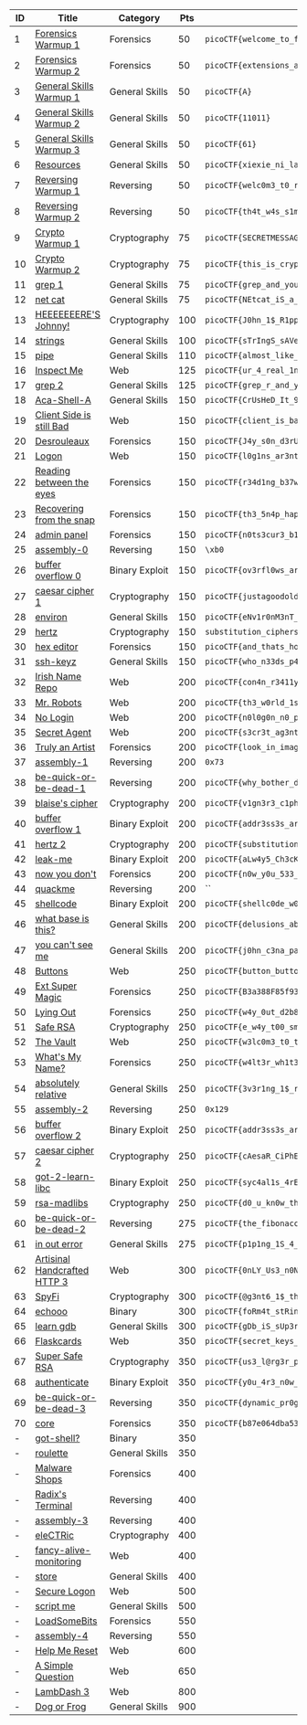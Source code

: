 ID 	| Title                                                                       				| Category         | Pts    | Flag
---	| ----------------------------------------------------------------------------------------- | ---------------- | ------ | ---
1 	| [Forensics Warmup 1          ](./Forensics/01-warmup_1-50/solution.md)      				| Forensics        | 50     | `picoCTF{welcome_to_forensics}`
2 	| [Forensics Warmup 2          ](./Forensics/02-warmup_2-50/solution.md)      				| Forensics        | 50     | `picoCTF{extensions_are_a_lie}`
3 	| [General Skills Warmup 1     ](./General/01-warmup_1-50/solution.md)        				| General Skills   | 50     | `picoCTF{A}`
4 	| [General Skills Warmup 2     ](./General/02-warmup_2-50/solution.md)        				| General Skills   | 50     | `picoCTF{11011}`
5 	| [General Skills Warmup 3     ](./General/03-warmup_3-50/solution.md)        				| General Skills   | 50     | `picoCTF{61}`
6 	| [Resources                   ](./General/04-resources-50/solution.md)       				| General Skills   | 50     | `picoCTF{xiexie_ni_lai_zheli}`
7 	| [Reversing Warmup 1          ](./Reversing/01-warmup_1-50/solution.md)      				| Reversing        | 50     | `picoCTF{welc0m3_t0_r3VeRs1nG}`
8 	| [Reversing Warmup 2          ](./Reversing/02-warmup_2-50/solution.md)      				| Reversing        | 50     | `picoCTF{th4t_w4s_s1mpL3}`
9 	| [Crypto Warmup 1             ](./Crypto/01-warmup_1-75/solution.md)         				| Cryptography     | 75     | `picoCTF{SECRETMESSAGE}`
10 	| [Crypto Warmup 2             ](./Crypto/02-warmup_2-75/solution.md)         				| Cryptography     | 75     | `picoCTF{this_is_crypto!}`
11 	| [grep 1                      ](./General/05-grep_1-75/solution.md)          				| General Skills   | 75     | `picoCTF{grep_and_you_will_find_cdf2e7c2}`
12 	| [net cat                     ](./General/06-netcat-75/solution.md)          				| General Skills   | 75     | `picoCTF{NEtcat_iS_a_NEcESSiTy_0b4c4174}`
13 	| [HEEEEEEERE'S Johnny!        ](./Crypto/03-heeeeeeers_johnny-100/solution.md)				| Cryptography     | 100    | `picoCTF{J0hn_1$_R1pp3d_4e5aa29e}`
14 	| [strings                   	 ](./General/07-strings-100/solution.md)         			| General Skills   | 100    | `picoCTF{sTrIngS_sAVeS_Time_3f712a28}`
15 	| [pipe                        ](./General/08-pipe-110/solution.md)            				| General Skills   | 110    | `picoCTF{almost_like_mario_b797f2b3}`
16 	| [Inspect Me                  ](./Web/01-inspect_me-125/solution.md)             			| Web              | 125    | `picoCTF{ur_4_real_1nspect0r_g4dget_9dd3b33c}`
17 	| [grep 2                      ](./General/09-grep_2-125/solution.md)       				| General Skills   | 125    | `picoCTF{grep_r_and_you_will_find_556620f7}`
18 	| [Aca-Shell-A                 ](./Web/01-inspect_me-125/solution.md)       				| General Skills   | 150    | `picoCTF{CrUsHeD_It_9edaa84a}`
19 	| [Client Side is still Bad    ](./Web/02-client_side_is_still_bad-150/solution.md) 		| Web              | 150    | `picoCTF{client_is_bad_3bd366}`
20 	| [Desrouleaux                 ](./Forensics/03-desrouleaux-150/solution.md)        		| Forensics        | 150    | `picoCTF{J4y_s0n_d3rUUUULo_a062e5f8}`
21 	| [Logon                       ](./Web/03-logon-150/solution.md)                   			| Web              | 150    | `picoCTF{l0g1ns_ar3nt_r34l_82e795f4}`
22 	| [Reading between the eyes    ](./Forensics/04-reading_between_the_eyes-150/solution.md)	| Forensics        | 150    | `picoCTF{r34d1ng_b37w33n_7h3_by73s}`
23	| [Recovering from the snap    ](./Forensics/05-recovering_from_the_snap-150/solution.md)  	| Forensics        | 150    | `picoCTF{th3_5n4p_happ3n3d}`
24 	| [admin panel                 ](./Forensics/06-admin_panel-150/solution.md)           		| Forensics        | 150    | `picoCTF{n0ts3cur3_b186631d}`
25	| [assembly-0                  ](./Reversing/03-assembly_0-150/solution.md)        			| Reversing        | 150    | `\xb0`
26	| [buffer overflow 0           ](./Binary/01-buffer_overflow_0-150/solution.md)   			| Binary Exploit   | 150    | `picoCTF{ov3rfl0ws_ar3nt_that_bad_b49d36d2}`
27 	| [caesar cipher 1             ](./Crypto/04-caesar_cipher_1-150/solution.md)    			| Cryptography     | 150    | `picoCTF{justagoodoldcaesarciphertobrvmri}`
28 	| [environ                     ](./General/11-environ-150/solution.md)        				| General Skills   | 150    | `picoCTF{eNv1r0nM3nT_v4r14Bl3_fL4g_3758492}`
29 	| [hertz                       ](./Crypto/05-hertz-150/solution.md)           				| Cryptography     | 150    | `substitution_ciphers_are_solvable_mwettfesvn`
30	| [hex editor                  ](./Forensics/07-hex_editor-150/solution.md)       			| Forensics        | 150    | `picoCTF{and_thats_how_u_edit_hex_kittos_4bE5aCb8}`
31 	| [ssh-keyz                    ](./General/12-ssh_keyz-150/solution.md) 					| General Skills   | 150    | `picoCTF{who_n33ds_p4ssw0rds_38dj21}`
32 	| [Irish Name Repo             ](./Web/04-irish_name_repo-200/solution.md) 					| Web              | 200    | `picoCTF{con4n_r3411y_1snt_1r1sh_c0d93e2f}`
33	| [Mr. Robots                  ](./Web/05-mr_robots-200/solution.md)        				| Web              | 200    | `picoCTF{th3_w0rld_1s_4_danger0us_pl4c3_3lli0t_c4075}`
34 	| [No Login                    ](./Web/06-no_login-200/solution.md)     					| Web              | 200    | `picoCTF{n0l0g0n_n0_pr0bl3m_50e16a5c}`
35	| [Secret Agent                ](./Web/07-secret_agent-200/solution.md)                 	| Web              | 200    | `picoCTF{s3cr3t_ag3nt_m4n_ac87e6a7}`
36 	| [Truly an Artist             ](./Forensics/08-truly_an_artist-200/solution.md)         	| Forensics        | 200    | `picoCTF{look_in_image_13509d38}`
37 	| [assembly-1                  ](./Reversing/04-assembly_1-200/solution.md)        			| Reversing        | 200    | `0x73`
38 	| [be-quick-or-be-dead-1       ](./Reversing/05-be_quick_or_be_dead_1-200/solution.md)     	| Reversing        | 200    | `picoCTF{why_bother_doing_unnecessary_computation_fedbb737}`
39 	| [blaise's cipher             ](./Crypto/06-blaises_cipher-200/solution.md)       			| Cryptography     | 200    | `picoCTF{v1gn3r3_c1ph3rs_ar3n7_bad_cdf08bf0}`
40 	| [buffer overflow 1           ](./Binary/02-buffer_overflow_1-200/solution.md)  			| Binary Exploit   | 200    | `picoCTF{addr3ss3s_ar3_3asyd69e032d}`
41 	| [hertz 2                     ](./Crypto/07-hertz_2-200/solution.md)           			| Cryptography     | 200    | `picoCTF{substitution_ciphers_are_too_easy_sgsgtnpibo}`
42 	| [leak-me                     ](./Binary/03-leak_me-200/solution.md)       				| Binary Exploit   | 200    | `picoCTF{aLw4y5_Ch3cK_tHe_bUfF3r_s1z3_d1667872}`
43 	| [now you don't               ](./Forensics/09-now_you_dont-200/solution.md)    			| Forensics        | 200    | `picoCTF{n0w_y0u_533_m3}`
44 	| [quackme               	   ](./Reversing/06-quackme-200/solution.md)    				| Reversing        | 200    | ``
45 	| [shellcode                   ](./Binary/04-shellcode-200/solution.md) 					| Binary Exploit   | 200    | `picoCTF{shellc0de_w00h00_26e91a77}`
46 	| [what base is this?          ](./General/13-what_base_is_this-200/solution.md)    		| General Skills   | 200    | `picoCTF{delusions_about_finding_values_3cc386de}`
47 	| [you can't see me            ](./General/14-you_cant_see_me-200/solution.md)    			| General Skills   | 200    | `picoCTF{j0hn_c3na_paparapaaaaaaa_paparapaaaaaa_cf5156ef}`
48	| [Buttons                     ](./Web/08-buttons-250/solution.md)                    		| Web              | 250    | `picoCTF{button_button_whose_got_the_button_91f6f39a}`
49	| [Ext Super Magic             ](./Forensics/10-ext_super_magic-250/solution.md)    		| Forensics        | 250    | `picoCTF{B3a388F85f93246B9DBA7Cc0fbBA5eE0}`
50	| [Lying Out                   ](./Forensics/11-lying_out-250/solution.md)   				| Forensics        | 250    | `picoCTF{w4y_0ut_d2b8ece5}`
51	| [Safe RSA                    ](./Crypto/08-safe_rsa-250/solution.md)     					| Cryptography     | 250    | `picoCTF{e_w4y_t00_sm411_34096259}`
52	| [The Vault                   ](./Web/09-the_vault-250/solution.md)   						| Web              | 250    | `picoCTF{w3lc0m3_t0_th3_vau1t_e4ca2258}`
53	| [What's My Name?             ](./Forensics/12-whats_my_name-250/solution.md)     			| Forensics        | 250    | `picoCTF{w4lt3r_wh1t3_2d6d3c6c75aa3be7f42debed8ad16e3b}`
54	| [absolutely relative         ](./General/15-absolutely_relative-250/solution.md)  		| General Skills   | 250    | `picoCTF{3v3r1ng_1$_r3l3t1v3_befc0ce1}`
55	| [assembly-2                  ](./Reversing/07-assembly_2-250/solution.md)     			| Reversing        | 250    | `0x129`
56	| [buffer overflow 2           ](./Binary/05-buffer_overflow_2-250/solution.md)  			| Binary Exploit   | 250    | `picoCTF{addr3ss3s_ar3_3asy1b78b0d8}`
57	| [caesar cipher 2             ](./Crypto/09-caesar_cipher_2-250/solution.md)  			    | Cryptography     | 250    | `picoCTF{cAesaR_CiPhErS_juST_aREnT_sEcUrE}`
58	| [got-2-learn-libc            ](./Binary/06-got_2_learn_libc-250/solution.md) 				| Binary Exploit   | 250    | `picoCTF{syc4al1s_4rE_uS3fUl_6319ec91}`
59	| [rsa-madlibs                 ](./Crypto/10-rsa_madlibs-250/solution.md)      				| Cryptography     | 250    | `picoCTF{d0_u_kn0w_th3_w@y_2_RS@_c6724916}`
60	| [be-quick-or-be-dead-2       ](./Reversing/08-be_quick_or_be_dead_2-275/solution.md)     	| Reversing        | 275    | `picoCTF{the_fibonacci_sequence_can_be_done_fast_7e188834}`
61	| [in out error                ](./General/16-in_out_error-275/solution.md) 				| General Skills   | 275    | `picoCTF{p1p1ng_1S_4_7h1ng_b6f5a788}`
62	| [Artisinal Handcrafted HTTP 3](./Web/10-artisinal_handcrafted_http_3-300/solution.md)     | Web              | 300    | `picoCTF{0nLY_Us3_n0N_GmO_xF3r_pR0tOcol5_2e14}`
63	| [SpyFi                       ](./Crypto/11-spyfi-300/solution.md)                  		| Cryptography     | 300    | `picoCTF{@g3nt6_1$_th3_c00l3$t_8107740}`
64	| [echooo                      ](./Binary/07-echooo-300/solution.md)                  		| Binary           | 300    | `picoCTF{foRm4t_stRinGs_aRe_DanGer0us_3f8bced3}`
65	| [learn gdb                   ](./General/17-learn_gdb-300/solution.md)        			| General Skills   | 300    | `picoCTF{gDb_iS_sUp3r_u53fuL_efaa2b29}` 
66	| [Flaskcards                  ](./Web/11-flaskcards-350/solution.md)                		| Web              | 350    | `picoCTF{secret_keys_to_the_kingdom_2a7bf92c}`
67  | [Super Safe RSA              ](./Crypto/12-super_safe_rsa-350/solution.md)				| Cryptography	   | 350    | `picoCTF{us3_l@rg3r_pr1m3$_5327}`
68  | [authenticate                ](./Binary/08-authenticate-350/solution.md) 					| Binary Exploit   | 350    | `picoCTF{y0u_4r3_n0w_aUtH3nt1c4t3d_d29a706d}`
69	| [be-quick-or-be-dead-3       ](./Reversing/09-be_quick_or_be_dead_3-350/solution.md)     	| Reversing        | 350    | `picoCTF{dynamic_pr0gramming_ftw_b5c45645}`
70	| [core                        ](./Forensics/13-core-350/solution.md)             			| Forensics        | 350    | `picoCTF{b87e064dba532c386f964435e5e65fc0}`
-	| [got-shell?                  ]()          | Binary           | 350    |
-	| [roulette                    ]() | General Skills   | 350    |
-	| [Malware Shops               ]()            | Forensics        | 400    | 
-	| [Radix's Terminal            ]()         | Reversing        | 400    | 
-	| [assembly-3                  ]()            | Reversing        | 400    | 
-	| [eleCTRic                    ]()         | Cryptography     | 400    |
-	| [fancy-alive-monitoring      ]()  | Web              | 400    |
-	| [store                       ]()      | General Skills   | 400    |
-	| [Secure Logon                ]()        | Web              | 500    |
-	| [script me                   ]()             | General Skills   | 500    |
-	| [LoadSomeBits                ]()             | Forensics        | 550    |
-	| [assembly-4                  ]()             | Reversing        | 550    | 
-	| [Help Me Reset               ]()             | Web              | 600    |
-	| [A Simple Question           ]()        | Web              | 650    | 
-	| [LambDash 3                  ]()             | Web              | 800    |
-	| [Dog or Frog                 ]() | General Skills   | 900    |
